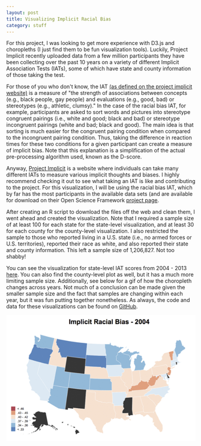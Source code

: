 ```yaml
---
layout: post
title: Visualizing Implicit Racial Bias
category: stuff
---
```


For this project, I was looking to get more experience with D3.js and choropleths (I just find them to be fun visualization tools). Luckily, Project Implicit recently uploaded data from a few million participants they have been collecting over the past 10 years on a variety of different Implicit Association Tests (IATs), some of which have state and county information of those taking the test.

For those of you who don't know, the IAT [(as defined on the project implicit website)](https://implicit.harvard.edu/implicit/iatdetails.html) is a measure of "the strength of associations between concepts (e.g., black people, gay people) and evaluations (e.g., good, bad) or stereotypes (e.g., athletic, clumsy)." In the case of the racial bias IAT, for example, participants are asked to sort words and pictures into stereotype congruent pairings (i.e., white and good; black and bad) or stereotype incongruent pairings (white and bad; black and good). The main idea is that sorting is much easier for the congruent pairing condition when compared to the incongruent pairing condition. Thus, taking the difference in reaction times for these two conditions for a given participant can create a measure of implicit bias. Note that this explanation is a simplification of the actual pre-processing algorithm used, known as the D-score.

Anyway, [Project Implicit](https://implicit.harvard.edu/implicit/takeatest.html) is a website where individuals can take many different IATs to measure various implicit thoughts and biases. I highly recommend checking it out to see what taking an IAT is like and contributing to the project. For this visualization, I will be using the racial bias IAT, which by far has the most participants in the available data sets (and are available for download on their Open Science Framework [project page](https://osf.io/52qxl/).

After creating an R script to download the files off the web and clean them, I went ahead and created the visualization. Note that I required a sample size of at least 100 for each state for the state-level visualization, and at least 30 for each county for the county-level visualization. I also restricted the sample to those who reported living in a U.S. state (i.e., no armed forces or U.S. territories), reported their race as white, and also reported their state and county information. This left a sample size of 1,206,827. Not too shabby!

You can see the visualization for state-level IAT scores from 2004 - 2013 [here](/projects/IAT_Map/state_map.html). You can also find the county-level plot as well, but it has a much more limiting sample size. Additionally, see below for a gif of how the choropleth changes across years. Not much of a conclusion can be made given the smaller sample size and the fact that samples are changing within each year, but it was fun putting together nonetheless. As always, the code and data for these visualizations can be found on [GitHub](https://github.com/dpmartin42/dpmartin42.github.io). 

![Awesome cat gif](/projects/IAT_Map/figure/IAT_state.gif)